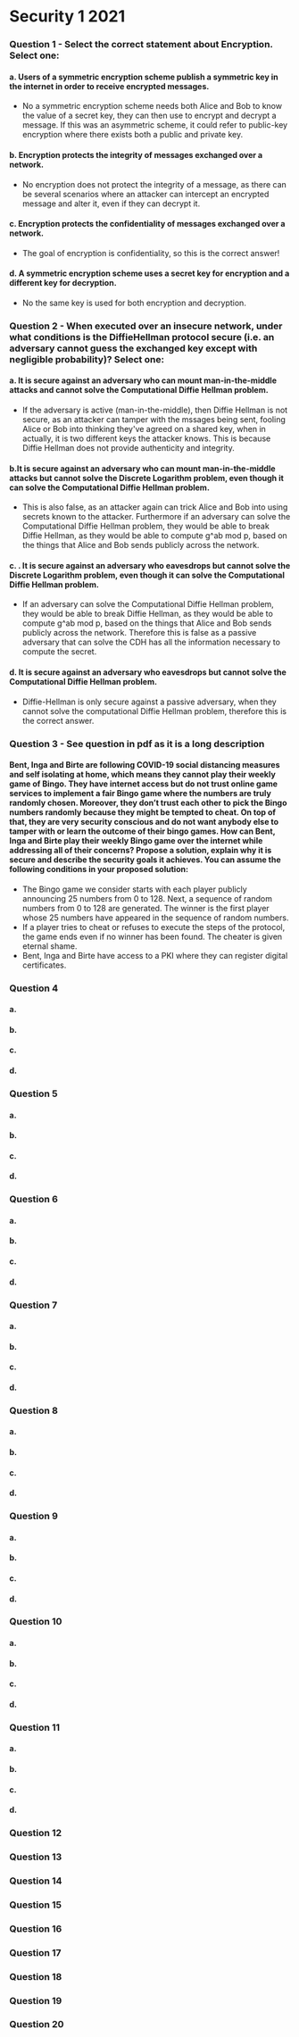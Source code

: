 # Security 1 2021

### Question 1 - Select the correct statement about Encryption. Select one:

#### a. Users of a symmetric encryption scheme publish a symmetric key in the internet in order to receive encrypted messages.
- No a symmetric encryption scheme needs both Alice and Bob to know the value of a secret key, they can then use to encrypt and decrypt a message. If this was an asymmetric scheme, it could refer to public-key encryption where there exists both a public and private key. 

#### b. Encryption protects the integrity of messages exchanged over a network.
- No encryption does not protect the integrity of a message, as there can be several scenarios where an attacker can intercept an encrypted message and alter it, even if they can decrypt it.

#### c. Encryption protects the confidentiality of messages exchanged over a network.
- The goal of encryption is confidentiality, so this is the correct answer!

#### d. A symmetric encryption scheme uses a secret key for encryption and a different key for decryption.
- No the same key is used for both encryption and decryption.

### Question 2 - When executed over an insecure network, under what conditions is the DiffieHellman protocol secure (i.e. an adversary cannot guess the exchanged key except with negligible probability)? Select one:

#### a. It is secure against an adversary who can mount man-in-the-middle attacks and cannot solve the Computational Diffie Hellman problem.
- If the adversary is active (man-in-the-middle), then Diffie Hellman is not secure, as an attacker can tamper with the mssages being sent, fooling Alice or Bob into thinking they've agreed on a shared key, when in actually, it is two different keys the attacker knows. This is because Diffie Hellman does not provide authenticity and integrity.

#### b.It is secure against an adversary who can mount man-in-the-middle attacks but cannot solve the Discrete Logarithm problem, even though it can solve the Computational Diffie Hellman problem.
- This is also false, as an attacker again can trick Alice and Bob into using secrets known to the attacker. Furthermore if an adversary can solve the Computational Diffie Hellman problem, they would be able to break Diffie Hellman, as they would be able to compute g^ab mod p, based on the things that Alice and Bob sends publicly across the network.


#### c. . It is secure against an adversary who eavesdrops but cannot solve the Discrete Logarithm problem, even though it can solve the Computational Diffie Hellman problem.
- If an adversary can solve the Computational Diffie Hellman problem, they would be able to break Diffie Hellman, as they would be able to compute g^ab mod p, based on the things that Alice and Bob sends publicly across the network. Therefore this is false as a passive adversary that can solve the CDH has all the information necessary to compute the secret.


#### d. It is secure against an adversary who eavesdrops but cannot solve the Computational Diffie Hellman problem.
- Diffie-Hellman is only secure against a passive adversary, when they cannot solve the computational Diffie Hellman problem, therefore this is the correct answer. 

### Question 3 - See question in pdf as it is a long description

#### Bent, Inga and Birte are following COVID-19 social distancing measures and self isolating at home, which means they cannot play their weekly game of Bingo. They have internet access but do not trust online game services to implement a fair Bingo game where the numbers are truly randomly chosen. Moreover, they don’t trust each other to pick the Bingo numbers randomly because they might be tempted to cheat. On top of that, they are very security conscious and do not want anybody else to tamper with or learn the outcome of their bingo games. How can Bent, Inga and Birte play their weekly Bingo game over the internet while addressing all of their concerns? Propose a solution, explain why it is secure and describe the security goals it achieves. You can assume the following conditions in your proposed solution:
- The Bingo game we consider starts with each player publicly announcing
25 numbers from 0 to 128. Next, a sequence of random numbers from 0 to
128 are generated. The winner is the first player whose 25 numbers have
appeared in the sequence of random numbers.
- If a player tries to cheat or refuses to execute the steps of the protocol, the
game ends even if no winner has been found. The cheater is given eternal
shame.
- Bent, Inga and Birte have access to a PKI where they can register digital
certificates.




### Question 4

#### a.

#### b.

#### c.

#### d.

### Question 5

#### a.

#### b.

#### c.

#### d.

### Question 6

#### a.

#### b.

#### c.

#### d.

### Question 7

#### a.

#### b.

#### c.

#### d.

### Question 8

#### a.

#### b.

#### c.

#### d.

### Question 9

#### a.

#### b.

#### c.

#### d.

### Question 10

#### a.

#### b.

#### c.

#### d.

### Question 11

#### a.

#### b.

#### c.

#### d.

### Question 12


### Question 13

### Question 14

### Question 15

### Question 16

### Question 17

### Question 18

### Question 19

### Question 20